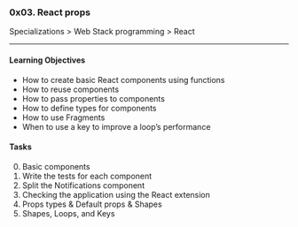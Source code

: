 ### 0x03. React props
Specializations > Web Stack programming > React
___

#### Learning Objectives

- How to create basic React components using functions
- How to reuse components
- How to pass properties to components
- How to define types for components
- How to use Fragments
- When to use a key to improve a loop’s performance

#### Tasks
0. Basic components
1. Write the tests for each component
2. Split the Notifications component
3. Checking the application using the React extension
4. Props types & Default props & Shapes
5. Shapes, Loops, and Keys
